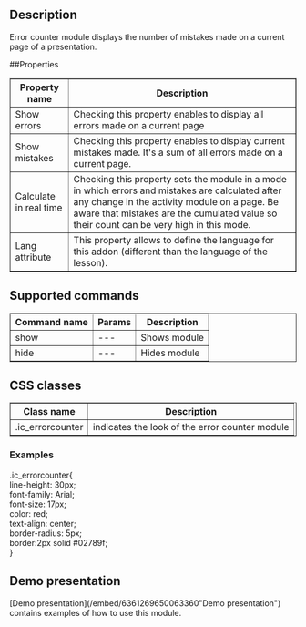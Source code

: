 ## Description
Error counter module displays the number of mistakes made on a current page of a presentation. 

##Properties

<table border='1'>
<tbody>
    <tr>
        <th>Property name</th>
        <th>Description</th> 
    </tr>
    <tr>
        <td>Show errors</td>
        <td>Checking this property enables to display all errors made on a current page</td> 
    </tr>
<tr>
        <td>Show mistakes</td>
        <td>Checking this property enables to display current mistakes made. It's a sum of all errors made on a current page.</td> 
    </tr>
    <tr>
        <td>Calculate in real time</td>
        <td>Checking this property sets the module in a mode in which errors and mistakes are calculated after any change in the activity module on a page. Be aware that mistakes are the cumulated value so their count can be very high in this mode.</td> 
    </tr>
    <tr>
        <td>Lang attribute</td>
        <td>This property allows to define the language for this addon (different than the language of the lesson).</td> 
    </tr>
</tbody>
</table>

## Supported commands

<table border='1'>
    <tr>
        <th>Command name</th>
        <th>Params</th>
        <th>Description</th> 
    </tr>
    <tr>
        <td>show</td>
        <td>---</td>
        <td>Shows module</td> 
    </tr>
    <tr>
        <td>hide</td>
        <td>---</td>
        <td>Hides module</td> 
    </tr>
</table>

## CSS classes

<table border='1'>
<tbody>
    <tr>
        <th>Class name</th>
        <th>Description</th> 
    </tr>
    <tr>
        <td>.ic_errorcounter</td>
        <td>indicates the look of the error counter module</td> 
    </tr>
</tbody>
</table>
    

### Examples

   .ic_errorcounter{  
line-height: 30px;  
font-family: Arial;  
font-size: 17px;  
color: red;  
text-align: center;  
border-radius: 5px;  
border:2px solid #02789f;  
}      

## Demo presentation
[Demo presentation](/embed/6361269650063360"Demo presentation") contains examples of how to use this module.                  